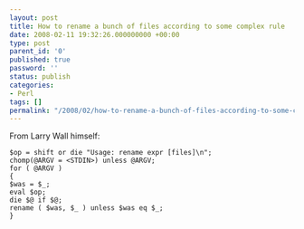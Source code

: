 ```yaml
---
layout: post
title: How to rename a bunch of files according to some complex rule
date: 2008-02-11 19:32:26.000000000 +00:00
type: post
parent_id: '0'
published: true
password: ''
status: publish
categories:
- Perl
tags: []
permalink: "/2008/02/how-to-rename-a-bunch-of-files-according-to-some-complex-rule/"
---
```

From Larry Wall himself:  
```
$op = shift or die "Usage: rename expr [files]\n";
chomp(@ARGV = <STDIN>) unless @ARGV;
for ( @ARGV )
{
$was = $_;
eval $op;
die $@ if $@;
rename ( $was, $_ ) unless $was eq $_;
}
```
